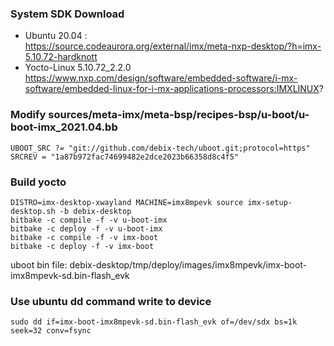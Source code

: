 ### System SDK Download
- Ubuntu 20.04 :    
     https://source.codeaurora.org/external/imx/meta-nxp-desktop/?h=imx-5.10.72-hardknott
- Yocto-Linux 5.10.72_2.2.0    
     https://www.nxp.com/design/software/embedded-software/i-mx-software/embedded-linux-for-i-mx-applications-processors:IMXLINUX?   
   
### Modify sources/meta-imx/meta-bsp/recipes-bsp/u-boot/u-boot-imx_2021.04.bb
    UBOOT_SRC ?= "git://github.com/debix-tech/uboot.git;protocol=https"
    SRCREV = "1a87b972fac74699482e2dce2023b66358d8c4f5"

### Build yocto
    DISTRO=imx-desktop-xwayland MACHINE=imx8mpevk source imx-setup-desktop.sh -b debix-desktop
    bitbake -c compile -f -v u-boot-imx
    bitbake -c deploy -f -v u-boot-imx
    bitbake -c compile -f -v imx-boot
    bitbake -c deploy -f -v imx-boot

uboot bin file: debix-desktop/tmp/deploy/images/imx8mpevk/imx-boot-imx8mpevk-sd.bin-flash_evk

### Use ubuntu dd command write to device
    sudo dd if=imx-boot-imx8mpevk-sd.bin-flash_evk of=/dev/sdx bs=1k seek=32 conv=fsync
   
